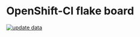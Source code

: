 # OpenShift-CI flake board

[![update data](https://github.com/anandrkskd/openshift-ci-flake-dashboard/actions/workflows/go.yml/badge.svg?branch=main)](https://github.com/anandrkskd/openshift-ci-flake-dashboard/actions/workflows/go.yml)


